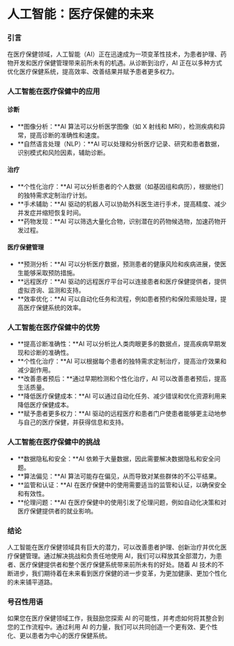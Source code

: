 # 人工智能：医疗保健的未来

### 引言

在医疗保健领域，人工智能（AI）正在迅速成为一项变革性技术，为患者护理、药物开发和医疗保健管理带来前所未有的机遇。从诊断到治疗，AI 正在以多种方式优化医疗保健系统，提高效率、改善结果并赋予患者更多权力。

### 人工智能在医疗保健中的应用

#### 诊断

* **图像分析：**AI 算法可以分析医学图像（如 X 射线和 MRI），检测疾病和异常，提高诊断的准确性和速度。
* **自然语言处理（NLP）：**AI 可以处理和分析医疗记录、研究和患者数据，识别模式和风险因素，辅助诊断。

#### 治疗

* **个性化治疗：**AI 可以分析患者的个人数据（如基因组和病历），根据他们的独特需求定制治疗计划。
* **手术辅助：**AI 驱动的机器人可以协助外科医生进行手术，提高精度、减少并发症并缩短恢复时间。
* **药物发现：**AI 可以筛选大量化合物，识别潜在的药物候选物，加速药物开发过程。

#### 医疗保健管理

* **预测分析：**AI 可以分析医疗数据，预测患者的健康风险和疾病进展，使医生能够采取预防措施。
* **远程医疗：**AI 驱动的远程医疗平台可以连接患者和医疗保健提供者，提供虚拟咨询、监测和支持。
* **效率优化：**AI 可以自动化任务和流程，例如患者预约和保险索赔处理，提高医疗保健系统的效率。

### 人工智能在医疗保健中的优势

* **提高诊断准确性：**AI 可以分析比人类肉眼更多的数据点，提高疾病早期发现和诊断的准确性。
* **个性化治疗：**AI 可以根据每个患者的独特需求定制治疗，提高治疗效果和减少副作用。
* **改善患者预后：**通过早期检测和个性化治疗，AI 可以改善患者预后，提高生活质量。
* **降低医疗保健成本：**AI 可以通过自动化任务、减少错误和优化资源利用来降低医疗保健成本。
* **赋予患者更多权力：**AI 驱动的远程医疗和患者门户使患者能够更主动地参与自己的医疗保健，并获得信息和支持。

### 人工智能在医疗保健中的挑战

* **数据隐私和安全：**AI 依赖于大量数据，因此需要解决数据隐私和安全问题。
* **算法偏见：**AI 算法可能存在偏见，从而导致对某些群体的不公平结果。
* **监管和认证：**AI 在医疗保健中的使用需要适当的监管和认证，以确保安全和有效性。
* **伦理问题：**AI 在医疗保健中的使用引发了伦理问题，例如自动化决策和对医疗保健提供者的就业影响。

### 结论

人工智能在医疗保健领域具有巨大的潜力，可以改善患者护理、创新治疗并优化医疗保健管理。通过解决挑战和负责任地使用 AI，我们可以释放其全部潜力，为患者、医疗保健提供者和整个医疗保健系统带来前所未有的好处。随着 AI 技术的不断进步，我们期待着在未来看到医疗保健的进一步变革，为更加健康、更加个性化的未来铺平道路。

### 号召性用语

如果您在医疗保健领域工作，我鼓励您探索 AI 的可能性，并考虑如何将其整合到您的工作流程中。通过利用 AI 的力量，我们可以共同创造一个更有效、更个性化、更以患者为中心的医疗保健系统。

